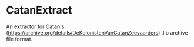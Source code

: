 # CatanExtract
An extractor for Catan's (https://archive.org/details/DeKolonistenVanCatanZeevaarders) .lib archive file format. 
